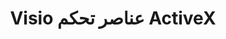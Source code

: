 ﻿---
title: Visio عناصر تحكم ActiveX
type: docs
weight: 250
url: /ar/net/visio-activex-controls/
---

